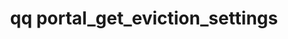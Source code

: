 ---
category: portal
command: portal_get_eviction_settings
optional_options: []
permalink: /qq-cli-command-guide/portal/portal_get_eviction_settings.html
positional_options: []
sidebar: qq_cli_command_reference_sidebar
summary: This section explains how to use the <code>qq portal_get_eviction_settings</code>
  command.
synopsis: Retrieve the configuration for automated removal of cached data
title: qq portal_get_eviction_settings
usage: qq portal_get_eviction_settings [-h]
zendesk_source: qq CLI Command Guide

---